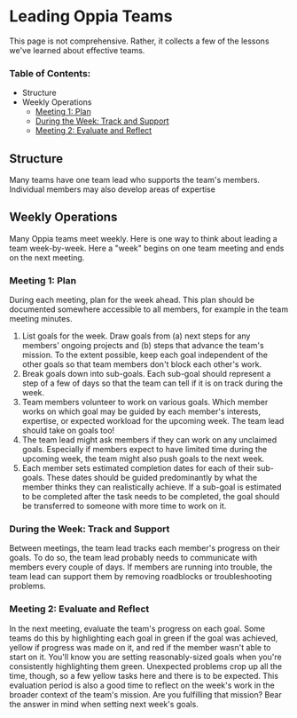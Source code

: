 # Leading Oppia Teams
This page is not comprehensive. Rather, it collects a few of the lessons we've learned about effective teams.

### Table of Contents:
- Structure
- Weekly Operations
    - [Meeting 1: Plan](#meeting-1-:-Plan)
    - [During the Week: Track and Support](#During-the-Week-:-Track-and-Support)
    - [Meeting 2: Evaluate and Reflect](Meeting-2-:-Evaluate-and-Reflect)

## Structure
Many teams have one team lead who supports the team's members. Individual members may also develop areas of expertise

## Weekly Operations
Many Oppia teams meet weekly. Here is one way to think about leading a team week-by-week. Here a "week" begins on one team meeting and ends on the next meeting.

### Meeting 1: Plan
During each meeting, plan for the week ahead. This plan should be documented somewhere accessible to all members, for example in the team meeting minutes.
1. List goals for the week. Draw goals from (a) next steps for any members' ongoing projects and (b) steps that advance the team's mission. To the extent possible, keep each goal independent of the other goals so that team members don't block each other's work.
2. Break goals down into sub-goals. Each sub-goal should represent a step of a few of days so that the team can tell if it is on track during the week.
3. Team members volunteer to work on various goals. Which member works on which goal may be guided by each member's interests, expertise, or expected workload for the upcoming week. The team lead should take on goals too!
4. The team lead might ask members if they can work on any unclaimed goals. Especially if members expect to have limited time during the upcoming week, the team might also push goals to the next week.
5. Each member sets estimated completion dates for each of their sub-goals. These dates should be guided predominantly by what the member thinks they can realistically achieve. If a sub-goal is estimated to be completed after the task needs to be completed, the goal should be transferred to someone with more time to work on it.

### During the Week: Track and Support
Between meetings, the team lead tracks each member's progress on their goals. To do so, the team lead probably needs to communicate with members every couple of days. If members are running into trouble, the team lead can support them by removing roadblocks or troubleshooting problems.

### Meeting 2: Evaluate and Reflect
In the next meeting, evaluate the team's progress on each goal. Some teams do this by highlighting each goal in green if the goal was achieved, yellow if progress was made on it, and red if the member wasn't able to start on it. You'll know you are setting reasonably-sized goals when you're consistently highlighting them green. Unexpected problems crop up all the time, though, so a few yellow tasks here and there is to be expected.
This evaluation period is also a good time to reflect on the week's work in the broader context of the team's mission. Are you fulfilling that mission? Bear the answer in mind when setting next week's goals.

